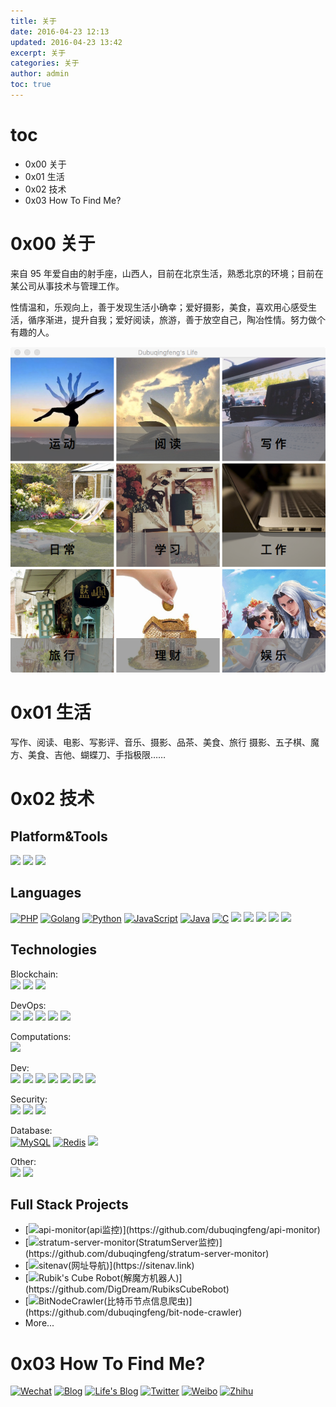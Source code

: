 ```yaml
---
title: 关于
date: 2016-04-23 12:13
updated: 2016-04-23 13:42
excerpt: 关于
categories: 关于
author: admin
toc: true
---
```


# toc

+ 0x00 关于
+ 0x01 生活
+ 0x02 技术
+ 0x03  How To Find Me?

# 0x00 关于

来自 95 年爱自由的射手座，山西人，目前在北京生活，熟悉北京的环境；目前在某公司从事技术与管理工作。

性情温和，乐观向上，善于发现生活小确幸；爱好摄影，美食，喜欢用心感受生活，循序渐进，提升自我；爱好阅读，旅游，善于放空自己，陶冶性情。努力做个有趣的人。

![Header](https://github.com/dubuqingfeng/dubuqingfeng/raw/master/images/dubuqingfeng.png)

# 0x01 生活

写作、阅读、电影、写影评、音乐、摄影、品茶、美食、旅行
摄影、五子棋、魔方、美食、吉他、蝴蝶刀、手指极限……

# 0x02  技术

## Platform&Tools

[![](https://img.shields.io/badge/macOS-Hackintosh-292e33?style=flat-square&logo=apple&logoColor=ffffff)](https://www.tonymacx86.com/)
[![](https://img.shields.io/badge/Windows-10-2376bc?style=flat-square&logo=windows&logoColor=ffffff)](https://www.microsoft.com/windows/get-windows-10)
[![](https://img.shields.io/badge/iPhone-Xs%20%20Max-000000?style=flat-square&logo=apple&logoColor=ffffff)](https://www.apple.com/)

## Languages

[![PHP](https://img.shields.io/badge/-PHP-000?&logo=php&logoColor=007ACC)](https://github.com/dubuqingfeng?tab=repositories&q=&type=&language=go)
[![Golang](https://img.shields.io/badge/-Golang-000?&logo=Go&logoColor=007ACC)](https://github.com/dubuqingfeng?tab=repositories&q=&type=&language=php)
[![Python](https://img.shields.io/badge/-Python-000?&logo=python)](https://github.com/dubuqingfeng?tab=repositories&q=&type=&language=python)
[![JavaScript](https://img.shields.io/badge/-JavaScript-000?&logo=JavaScript&logoColor=ddc508)](https://github.com/dubuqingfeng?tab=repositories&q=&type=&language=javascript)
[![Java](https://img.shields.io/badge/-Java-000?&logo=Java&logoColor=007396)](https://github.com/dubuqingfeng?tab=repositories&q=&type=&language=java)
[![C](https://img.shields.io/badge/-C-000?&logo=C)](https://github.com/dubuqingfeng?tab=repositories&q=&type=&language=c)
![](https://img.shields.io/badge/-C++-000?&logo=c%2b%2b&logoColor=00599C)
![](https://img.shields.io/badge/-TypeScript-000?&logo=TypeScript&logoColor=007ACC)
![](https://img.shields.io/badge/-SQL-000?&logo=MySQL&logoColor=4479A1)
![](https://img.shields.io/badge/-Dart-000?&logo=Dart&logoColor=4479A1)
![](https://img.shields.io/badge/-Lua-000?&logo=lua&logoColor=4479A1)

## Technologies

 Blockchain:    
![](https://img.shields.io/badge/-Bitcoin-000?&logo=Bitcoin)
![](https://img.shields.io/badge/-Ethereum-000?&logo=ethereum)
![](https://img.shields.io/badge/-Defi-000)

 DevOps:    
![](https://img.shields.io/badge/-Docker-000?&logo=Docker)
![](https://img.shields.io/badge/-Kubernetes-000?&logo=Kubernetes)
![](https://img.shields.io/badge/-AWS-000?&logo=Amazon-AWS&logoColor=FF9900)
![](https://img.shields.io/badge/-CI%2FCD-000?&logo=CircleCI&logoColor=888)
![](https://img.shields.io/badge/-Linux-000?&logo=Linux&logoColor=FCC624)

 Computations:    
 ![](https://img.shields.io/badge/-Flink-000?&logo=Flink)

 Dev:    
![](https://img.shields.io/badge/-Flutter-000)
![](https://img.shields.io/badge/-Backend-000)
![](https://img.shields.io/badge/-Crawler-000)
![](https://img.shields.io/badge/-Android-000?&logo=Android)
![](https://img.shields.io/badge/-Node.js-000?&logo=node.js)
![](https://img.shields.io/badge/-React-000?&logo=React)
![](https://img.shields.io/badge/-Vue-000?&logo=vue.js)

 Security:    
![](https://img.shields.io/badge/-Web-000)
![](https://img.shields.io/badge/-Android-000?&logo=Android)
![](https://img.shields.io/badge/-Bin-000)

 Database:    
[![MySQL](https://img.shields.io/badge/-MySQL-000?style=flat-square&logo=mysql&logoColor=white)](https://mariadb.com/)
[![Redis](https://img.shields.io/badge/-Redis-000?style=flat-square&logo=redis&logoColor=white)](https://redis.io/)
![](https://img.shields.io/badge/-ClickHouse-000)

 Other:    
![](https://img.shields.io/badge/-LaTeX-000?)
![](https://img.shields.io/badge/Machine-Learning-000?)

## Full Stack Projects

+ [![api-monitor(api监控)](https://img.shields.io/badge/API-Monitor-000?)](https://github.com/dubuqingfeng/api-monitor)
+ [![stratum-server-monitor(StratumServer监控)](https://img.shields.io/badge/StratumServer-Monitor-000?)](https://github.com/dubuqingfeng/stratum-server-monitor)
+ [![sitenav(网址导航)](https://img.shields.io/badge/-SiteNav-000?)](https://sitenav.link)
+ [![Rubik's Cube Robot(解魔方机器人)](https://img.shields.io/badge/Robot-Rubik'sCube-000?)](https://github.com/DigDream/RubiksCubeRobot)
+ [![BitNodeCrawler(比特币节点信息爬虫)](https://img.shields.io/badge/Crawler-BitcoinNode-000?)](https://github.com/dubuqingfeng/bit-node-crawler)
+ More...

# 0x03  How To Find Me?

[![Wechat](https://img.shields.io/badge/Wechat-dubuqingfeng-000?&logo=wechat)](weixin://dubuqingfeng)
[![Blog](https://img.shields.io/badge/-Blog-000)](https://dbqf.xyz)
[![Life's Blog](https://img.shields.io/badge/Life-Blog-000)](https://xiaoye.me)
[![Twitter](https://img.shields.io/badge/-Twitter-000?&logo=twitter)](https://twitter.com/dubuqingfeng)
[![Weibo](https://img.shields.io/badge/-Weibo-000?&logo=weibo)](https://weibo.com/u/2918508621)
[![Zhihu](https://img.shields.io/badge/-%E7%9F%A5%E4%B9%8E-000?&logo=zhihu)](https://www.zhihu.com/people/du-bu-qing-feng)